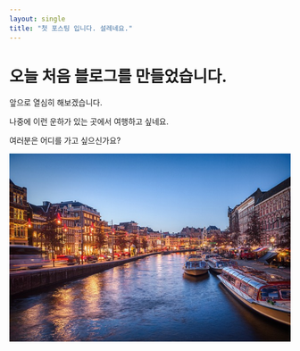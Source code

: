 ```yaml
---
layout: single
title: "첫 포스팅 입니다. 설레네요."
---
```


# 오늘 처음 블로그를 만들었습니다.

앞으로 열심히 해보겠습니다.

나중에 이런 운하가 있는 곳에서 여행하고 싶네요.

여러분은 어디를 가고 싶으신가요?



![canal](../images/2022-10-10-first/canal.jpg)
